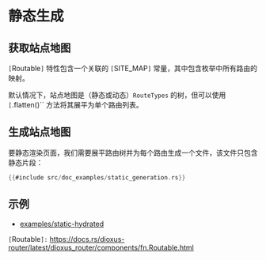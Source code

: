 # 静态生成

## 获取站点地图

`[`Routable`]` 特性包含一个关联的 `[`SITE_MAP`]` 常量，其中包含枚举中所有路由的映射。

默认情况下，站点地图是（静态或动态）`RouteTypes` 的树，但可以使用 `[`.flatten()`` 方法将其展平为单个路由列表。

## 生成站点地图

要静态渲染页面，我们需要展平路由树并为每个路由生成一个文件，该文件只包含静态片段：

```rust
{{#include src/doc_examples/static_generation.rs}}
```

## 示例

- [examples/static-hydrated](https://github.com/DioxusLabs/dioxus/tree/v0.5/packages/fullstack/examples/static-hydrated)

`[`Routable`]:` https://docs.rs/dioxus-router/latest/dioxus_router/components/fn.Routable.html